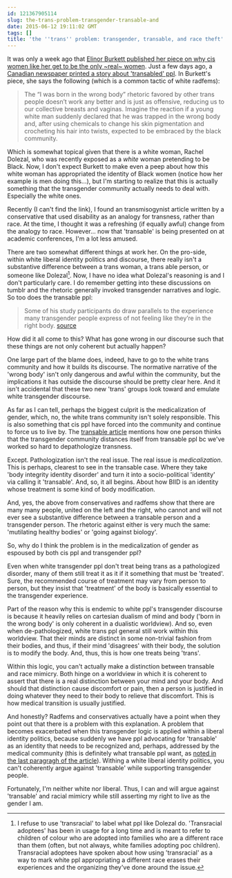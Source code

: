 ```yaml
---
id: 121367905114
slug: the-trans-problem-transgender-transable-and
date: 2015-06-12 19:11:02 GMT
tags: []
title: 'the ''trans'' problem: transgender, transable, and race theft'
---
```

It was only a week ago that [Elinor Burkett published her piece on why cis women like her get to be the only ~real~ women][1]. Just a few days ago, a [Canadian newspaper printed a story about 'transabled' ppl][2]. In Burkett's piece, she says the following (which is a common tactic of white radfems):

> The “I was born in the wrong body” rhetoric favored by other trans people doesn’t work any better and is just as offensive, reducing us to our collective breasts and vaginas. Imagine the reaction if a young white man suddenly declared that he was trapped in the wrong body and, after using chemicals to change his skin pigmentation and crocheting his hair into twists, expected to be embraced by the black community.

Which is somewhat topical given that there is a white woman, Rachel Dolezal, who was recently exposed as a *white* woman pretending to be Black. Now, I don't expect Burkett to make even a peep about how this white woman has appropriated the identity of Black women (notice how her example is men doing this...), but I'm starting to realize that this is actually something that the transgender community actually needs to deal with. Especially the white ones.

Recently (I can't find the link), I found an transmisogynist article written by a conservative that used disability as an analogy for transness, rather than race. At the time, I thought it was a refreshing (if equally awful) change from the analogy to race. However... now that 'transable' is being presented on at academic conferences, I'm a lot less amused.

There are two somewhat different things at work her. On the pro-side, within white liberal identity politics and discourse, there really isn't a substantive difference between a trans woman, a trans able person, or someone like Dolezal[^1]. Now, I have no idea what Dolezal's reasoning is and I don't particularly care. I do remember getting into these discussions on tumblr and the rhetoric generally invoked transgender narratives and logic. So too does the transable ppl:

> Some of his study participants do draw parallels to the experience many transgender people express of not feeling like they’re in the right body. [source][2]

How did it all come to this? What has gone wrong in our discourse such that these things are not only coherent but actually happen?

One large part of the blame does, indeed, have to go to the white trans community and how it builds its discourse. The normative narrative of the 'wrong body' isn't only dangerous and awful within the community, but the implications it has outside the discourse should be pretty clear here. And it isn't accidental that these two new 'trans' groups look toward and emulate white transgender discourse.

As far as I can tell, perhaps the biggest culprit is the medicalization of gender, which, no, the white trans community isn't solely responsible. This is also something that cis ppl have forced into the community and continue to force us to live by. The [transable article][2] mentions how one person thinks that the transgender community distances itself from transable ppl bc we've worked so hard to depathologize transness.

Except. Pathologization isn't the real issue. The real issue is *medicalization*. This is perhaps, clearest to see in the transable case. Where they take 'body integrity identity disorder' and turn it into a socio-political 'identity' via calling it 'transable'. And, so, it all begins. About how BIID is an identity whose treatment is some kind of body modification.

And, yes, the above from conservatives and radfems show that there are many many people, united on the left and the right, who cannot and will not ever see a substantive difference between a transable person and a transgender person. The rhetoric against either is very much the same: 'mutilating healthy bodies' or 'going against biology'.

So, why do I think the problem is in the medicalization of gender as espoused by both cis ppl and transgender ppl?

Even when white transgender ppl don't treat being trans as a pathologized disorder, many of them still treat it as it if it something that must be 'treated'. Sure, the recommended course of treatment may vary from person to person, but they insist that 'treatment' of the body is basically essential to the transgender experience.

Part of the reason why this is endemic to white ppl's transgender discourse is because it heavily relies on cartesian dualism of mind and body ('born in the wrong body' is only coherent in a dualistic worldview). And so, even when de-pathologized, white trans ppl general still work within this worldview. That their minds are distinct in some non-trivial fashion from their bodies, and thus, if their mind 'disagrees' with their body, the solution is to modify the body. And, thus, this is how one treats being 'trans'.

Within this logic, you can't actually make a distinction between transable and race mimicry. Both hinge on a worldview in which it is coherent to assert that there is a real distinction between your mind and your body. And should that distinction cause discomfort or pain, then a person is justified in doing whatever they need to their body to relieve that discomfort. This is how medical transition is usually justified.

And honestly? Radfems and conservatives actually have a point when they point out that there is a problem with this explanation. A problem that becomes exacerbated when this transgender logic is applied within a liberal identity politics, because suddenly we have ppl advocating for 'transable' as an identity that needs to be recognized and, perhaps, addressed by the medical community (this is definitely what transable ppl want, as [noted in the last paragragh of the article][2]). Withing a white liberal identity politics, you can't coherently argue against 'transable' while supporting transgender people.

Fortunately, I'm neither white nor liberal. Thus, I can and will argue against 'transable' and racial mimicry while still asserting my right to live as the gender I am.

[^1]:    
    I refuse to use 'transracial' to label what ppl like Dolezal do. 'Transracial adoptees' has been in usage for a long time and is meant to refer to children of colour who are adopted into families who are a different race than them (often, but not always, white families adopting poc children). Transracial adoptees have spoken about how using 'transracial' as a way to mark white ppl appropriating a different race erases their experiences and the organizing they've done around the issue.

 [1]: https://archive.is/v2Ffl
 [2]: https://archive.is/o9tzn